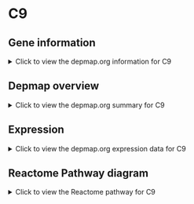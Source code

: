 <h1>C9</h1>

<h2>Gene information</h2>
<details>
  <summary>Click to view the depmap.org information for C9</summary>
  <p><a href="https://depmap.org/portal/gene/C9?tab=about" target="_BLANK">Open page in a new tab...</a></p>
  <iframe src="https://depmap.org/portal/gene/C9?tab=about" style="border:none;width:100%;height:800px"></iframe>
</details>

<h2>Depmap overview</h2>
<details>
  <summary>Click to view the depmap.org summary for C9</summary>
  <p><a href="https://depmap.org/portal/gene/C9?tab=overview" target="_BLANK">Open page in a new tab...</a></p>
  <iframe src="https://depmap.org/portal/gene/C9?tab=overview" style="border:none;width:100%;height:800px"></iframe>
</details>

<h2>Expression</h2>
<details>
  <summary>Click to view the depmap.org expression data for C9</summary>
  <p><a href="https://depmap.org/portal/gene/C9?tab=characterization" target="_BLANK">Open page in a new tab...</a></p>
  <iframe src="https://depmap.org/portal/gene/C9?tab=characterization" style="border:none;width:100%;height:800px"></iframe>
</details>



<h2>Reactome Pathway diagram</h2>
<details>
  <summary>Click to view the Reactome pathway for C9</summary>
  <p><a href="https://reactome.org/PathwayBrowser/#/R-HSA-977606" target="_BLANK">Open page in a new tab...</a></p>
  <p>Regulation of Complement cascade</p>
<iframe src="https://reactome.org/PathwayBrowser/#/R-HSA-977606" style="border:none;width:100%;height:800px"></iframe>
</details>



